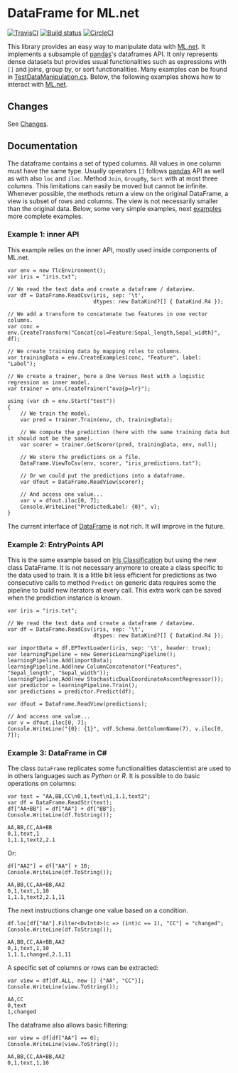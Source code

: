 # DataFrame for ML.net


[![TravisCI](https://travis-ci.org/xadupre/machinelearning_dataframe.svg?branch=master)](https://travis-ci.org/xadupre/machinelearning_dataframe)
[![Build status](https://ci.appveyor.com/api/projects/status/wob49me5x5n2c0jh?svg=true)](https://ci.appveyor.com/project/xadupre/machinelearning-dataframe)
[![CircleCI](https://circleci.com/gh/xadupre/machinelearning_dataframe.svg?style=svg)](https://circleci.com/gh/xadupre/machinelearning_dataframe)

This library provides an easy way to manipulate data
with [ML.net](https://www.microsoft.com/net/learn/apps/machine-learning-and-ai/ml-dotnet).
It implements a subsample of [pandas](https://pandas.pydata.org/)'s dataframes API.
It only represents dense datasets but provides usual functionalities such as
expressions with ``[]`` and joins, group by, or sort functionalities.
Many examples can be found in
[TestDataManipulation.cs](https://github.com/xadupre/machinelearning_dataframe/blob/master/UnitTests/TestDataManipulation.cs).
Below, the following examples shows how to interact
with [ML.net](https://www.microsoft.com/net/learn/apps/machine-learning-and-ai/ml-dotnet).

## Changes

See [Changes](CHANGES.md).

## Documentation

The dataframe contains a set of typed columns. All values in one column
must have the same type. Usually operators ``[]`` follows
[pandas](https://pandas.pydata.org/pandas-docs/stable/indexing.html) API
as well as with also ``loc`` and ``iloc``.
Method ``Join``, ``GroupBy``, ``Sort`` with at most three columns.
This limitations can easily be moved but cannot be infinite.
Whenever possible, the methods return a view on the original DataFrame,
a view is subset of rows and columns. The view is not necessarily smaller
than the original data. Below, some very simple examples, next
[examples](README.rst) more complete examples.

### Example 1: inner API

This example relies on the inner API, mostly used
inside components of ML.net.

```CSharp
var env = new TlcEnvironment();
var iris = "iris.txt";

// We read the text data and create a dataframe / dataview.
var df = DataFrame.ReadCsv(iris, sep: '\t',
                           dtypes: new DataKind?[] { DataKind.R4 });

// We add a transform to concatenate two features in one vector columns.
var conc = env.CreateTransform("Concat{col=Feature:Sepal_length,Sepal_width}", df);

// We create training data by mapping roles to columns.
var trainingData = env.CreateExamples(conc, "Feature", label: "Label");

// We create a trainer, here a One Versus Rest with a logistic regression as inner model.
var trainer = env.CreateTrainer("ova{p=lr}");

using (var ch = env.Start("test"))
{
    // We train the model.
    var pred = trainer.Train(env, ch, trainingData);

    // We compute the prediction (here with the same training data but it should not be the same).
    var scorer = trainer.GetScorer(pred, trainingData, env, null);

    // We store the predictions on a file.
    DataFrame.ViewToCsv(env, scorer, "iris_predictions.txt");

    // Or we could put the predictions into a dataframe.
    var dfout = DataFrame.ReadView(scorer);

    // And access one value...
    var v = dfout.iloc[0, 7];
    Console.WriteLine("PredictedLabel: {0}", v);
}
```

The current interface of
[DataFrame](https://github.com/xadupre/machinelearningext/blob/master/machinelearningext/DataManipulation/DataFrame.cs)
is not rich. It will improve in the future.

### Example 2: EntryPoints API

This is the same example based on
[Iris Classification](https://github.com/dotnet/machinelearning-samples/tree/master/samples/getting-started/MulticlassClassification_Iris)
but using the new class DataFrame. It is not necessary anymore
to create a class specific to the data used to train. It is a
little bit less efficient for predictions as two consecutive
calls to method ``Predict`` on generic data requires
some the pipeline to build new iterators at every call.
This extra work can be saved when the prediction instance is known.

```CSharp
var iris = "iris.txt";

// We read the text data and create a dataframe / dataview.
var df = DataFrame.ReadCsv(iris, sep: '\t',
                           dtypes: new DataKind?[] { DataKind.R4 });

var importData = df.EPTextLoader(iris, sep: '\t', header: true);
var learningPipeline = new GenericLearningPipeline();
learningPipeline.Add(importData);
learningPipeline.Add(new ColumnConcatenator("Features", "Sepal_length", "Sepal_width"));
learningPipeline.Add(new StochasticDualCoordinateAscentRegressor());
var predictor = learningPipeline.Train();
var predictions = predictor.Predict(df);

var dfout = DataFrame.ReadView(predictions);

// And access one value...
var v = dfout.iloc[0, 7];
Console.WriteLine("{0}: {1}", vdf.Schema.GetColumnName(7), v.iloc[0, 7]);
```

### Example 3: DataFrame in C#

The class ``DataFrame`` replicates some functionalities
datascientist are used to in others languages such as
*Python* or *R*. It is possible to do basic operations
on columns:

```CSharp
var text = "AA,BB,CC\n0,1,text\n1,1.1,text2";
var df = DataFrame.ReadStr(text);
df["AA+BB"] = df["AA"] + df["BB"];
Console.WriteLine(df.ToString());
```

```
AA,BB,CC,AA+BB
0,1,text,1
1,1.1,text2,2.1
```

Or:

```CSharp
df["AA2"] = df["AA"] + 10;
Console.WriteLine(df.ToString());
```

```
AA,BB,CC,AA+BB,AA2
0,1,text,1,10
1,1.1,text2,2.1,11
```

The next instructions change one value
based on a condition.

```CSharp
df.loc[df["AA"].Filter<DvInt4>(c => (int)c == 1), "CC"] = "changed";
Console.WriteLine(df.ToString());
```

```
AA,BB,CC,AA+BB,AA2
0,1,text,1,10
1,1.1,changed,2.1,11
```

A specific set of columns or rows can be extracted:

```CSharp
var view = df[df.ALL, new [] {"AA", "CC"}];
Console.WriteLine(view.ToString());
```

```
AA,CC
0,text
1,changed
```

The dataframe also allows basic filtering:

```CSharp
var view = df[df["AA"] == 0];
Console.WriteLine(view.ToString());
```

```
AA,BB,CC,AA+BB,AA2
0,1,text,1,10
```
